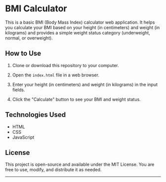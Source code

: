 # BMI Calculator

This is a basic BMI (Body Mass Index) calculator web application. It helps you calculate your BMI based on your height (in centimeters) and weight (in kilograms) and provides a simple weight status category (underweight, normal, or overweight).

## How to Use

1. Clone or download this repository to your computer.

2. Open the `index.html` file in a web browser.

3. Enter your height (in centimeters) and weight (in kilograms) in the input fields.

4. Click the "Calculate" button to see your BMI and weight status.

## Technologies Used

- HTML
- CSS
- JavaScript

## License

This project is open-source and available under the MIT License. You are free to use, modify, and distribute it as needed.

---

